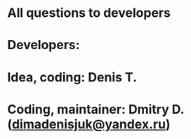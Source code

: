 # All questions to developers

# Developers:
# Idea, coding: Denis T.
# Coding, maintainer: Dmitry D. (dimadenisjuk@yandex.ru)
